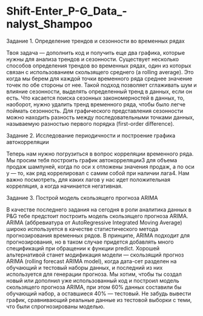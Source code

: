 # Shift-Enter_P-G_Data_-nalyst_Shampoo

Задание 1. Определение трендов и сезонности во временных рядах

Твоя задача — дополнить код и получить еще два графика, которые нужны для анализа
трендов и сезонности.
Существует несколько способов определения трендов во временных рядах, один из которых
связан с использованием скользящего среднего (a rolling average). Это когда мы берем
для каждой точки временного ряда среднее значение точек по обе стороны от нее. Такой
подход позволяет сглаживать шум и влияние сезонности, выделять определенный тренд в
данных, если он есть.
Что касается поиска сезонных закономерностей в данных, то, наоборот, нужно удалить
тренд временного ряда, чтобы было легче поймать сезонность. Для графического
представления сезонности можно находить разность между последовательными точками
данных, называемую разностью первого порядка (first-order difference).


Задание 2. Исследование периодичности и построение графика автокорреляции

Теперь нам нужно погрузиться в вопрос корреляции временного ряда. Мы просим тебя
построить график автокорреляции3 для объема продаж шампуней, когда по оси x отложены
значения продаж, а по оси y — то, как ряд коррелировал с самим собой при наличии лага4.
Нам важно посмотреть, для каких лагов у нас идет положительная корреляция, а когда
начинается негативная.



Задание 3. Построй модель скользящего прогноза  ARIMA

В качестве последнего задания на сегодня в роли аналитика данных в P&G тебе предстоит
построить модель скользящего прогноза ARIMA.
ARIMA (аббревиатура от AutoRegressive Integrated Moving Average) широко используется в
качестве статистического метода прогнозирования временных рядов. В принципе, ARIMA
подходит для прогнозирования, но в таком случае придется добавлять много спецификаций
при обращении к функции predict.
Хорошей альтернативой станет модификация модели — скользящий прогноз ARIMA (rolling
forecast ARIMA model), когда дата-сет разделен на обучающий и тестовый наборы данных, и
последний из них используется для генерации прогноза.
Мы хотим, чтобы ты создал новый или дополнил уже использованный код и построил модель
скользящего прогноза ARIMA, при этом 60% данных составили бы обучающий набор, а
оставшиеся 40% — тестовый. Не забудь вывести график, сравнивающий реальные данные из
тестовой выборки с теми, что были спрогнозированы моделью.
